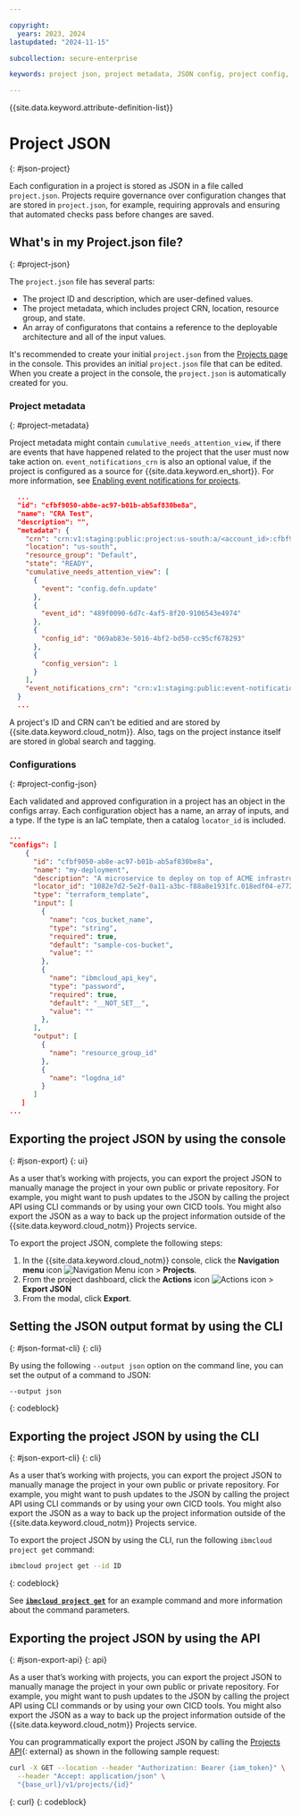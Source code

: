 ```yaml
---

copyright:
  years: 2023, 2024
lastupdated: "2024-11-15"

subcollection: secure-enterprise

keywords: project json, project metadata, JSON config, project config, export JSON, json

---
```


{{site.data.keyword.attribute-definition-list}}


# Project JSON
{: #json-project}

Each configuration in a project is stored as JSON in a file called `project.json`. Projects require governance over configuration changes that are stored in `project.json`, for example, requiring approvals and ensuring that automated checks pass before changes are saved.

## What's in my Project.json file?
{: #project-json}

The `project.json` file has several parts:

* The project ID and description, which are user-defined values.
* The project metadata, which includes project CRN, location, resource group, and state.
* An array of configuratons that contains a reference to the deployable architecture and all of the input values.

It's recommended to create your initial `project.json` from the [Projects page](/projects) in the console. This provides an initial `project.json` file that can be edited. When you create a project in the console, the `project.json` is automatically created for you.

### Project metadata
{: #project-metadata}

Project metadata might contain `cumulative_needs_attention_view`, if there are events that have happened related to the project that the user must now take action on. `event_notifications_crn` is also an optional value, if the project is configured as a source for {{site.data.keyword.en_short}}. For more information, see [Enabling event notifications for projects](/docs/secure-enterprise?topic=secure-enterprise-event-notifications-events&interface=ui).

```json
  ...
  "id": "cfbf9050-ab8e-ac97-b01b-ab5af830be8a",
  "name": "CRA Test",
  "description": "",
  "metadata": {
    "crn": "crn:v1:staging:public:project:us-south:a/<account_id>:cfbf9050-ab8e-ac97-b01b-ab5af830be8a::",
    "location": "us-south",
    "resource_group": "Default",
    "state": "READY",
    "cumulative_needs_attention_view": [
      {
        "event": "config.defn.update"
      },
      {
        "event_id": "489f0090-6d7c-4af5-8f20-9106543e4974"
      },
      {
        "config_id": "069ab83e-5016-4bf2-bd50-cc95cf678293"
      },
      {
        "config_version": 1
      }
    ],
    "event_notifications_crn": "crn:v1:staging:public:event-notifications:us-south:a/<account_id>:instance-id::"
  }
  ...
```

A project's ID and CRN can't be editied and are stored by {{site.data.keyword.cloud_notm}}. Also, tags on the project instance itself are stored in global search and tagging.

### Configurations
{: #project-config-json}

Each validated and approved configuration in a project has an object in the configs array. Each configuration object has a name, an array of inputs, and a type. If the type is an IaC template, then a catalog `locator_id` is included.

```json
...
"configs": [
    {
      "id": "cfbf9050-ab8e-ac97-b01b-ab5af830be8a",
      "name": "my-deployment",
      "description": "A microservice to deploy on top of ACME infrastructure.",
      "locator_id": "1082e7d2-5e2f-0a11-a3bc-f88a8e1931fc.018edf04-e772-4ca2-9785-03e8e03bef72-global",
      "type": "terraform_template",
      "input": [
        {
          "name": "cos_bucket_name",
          "type": "string",
          "required": true,
          "default": "sample-cos-bucket",
          "value": ""
        },
        {
          "name": "ibmcloud_api_key",
          "type": "password",
          "required": true,
          "default": "__NOT_SET__",
          "value": ""
        },
      ],
      "output": [
        {
          "name": "resource_group_id"
        },
        {
          "name": "logdna_id"
        }
      ]
   ]
...
```

## Exporting the project JSON by using the console
{: #json-export}
{: ui}

As a user that’s working with projects, you can export the project JSON to manually manage the project in your own public or private repository. For example, you might want to push updates to the JSON by calling the project API using CLI commands or by using your own CICD tools. You might also export the JSON as a way to back up the project information outside of the {{site.data.keyword.cloud_notm}} Projects service.

To export the project JSON, complete the following steps:
1. In the {{site.data.keyword.cloud_notm}} console, click the **Navigation menu** icon ![Navigation Menu icon](../icons/icon_hamburger.svg "Menu") > **Projects**.
1. From the project dashboard, click the **Actions** icon ![Actions icon](../icons/action-menu-icon.svg "Actions") > **Export JSON**
1. From the modal, click **Export**.

## Setting the JSON output format by using the CLI
{: #json-format-cli}
{: cli}

By using the following `--output json` option on the command line, you can set the output of a command to JSON:

```sh
--output json
```
{: codeblock}

## Exporting the project JSON by using the CLI 
{: #json-export-cli}
{: cli}

As a user that’s working with projects, you can export the project JSON to manually manage the project in your own public or private repository. For example, you might want to push updates to the JSON by calling the project API using CLI commands or by using your own CICD tools. You might also export the JSON as a way to back up the project information outside of the {{site.data.keyword.cloud_notm}} Projects service.

To export the project JSON by using the CLI, run the following `ibmcloud project get` command: 

```sh
ibmcloud project get --id ID
```
{: codeblock}

See [**`ibmcloud project get`**](/docs/secure-enterprise?topic=secure-enterprise-projects-cli#project-cli-get-command) for an example command and more information about the command parameters.

## Exporting the project JSON by using the API
{: #json-export-api}
{: api}

As a user that’s working with projects, you can export the project JSON to manually manage the project in your own public or private repository. For example, you might want to push updates to the JSON by calling the project API using CLI commands or by using your own CICD tools. You might also export the JSON as a way to back up the project information outside of the {{site.data.keyword.cloud_notm}} Projects service.

You can programmatically export the project JSON by calling the [Projects API](/apidocs/projects#get-project){: external} as shown in the following sample request: 

```bash
curl -X GET --location --header "Authorization: Bearer {iam_token}" \
  --header "Accept: application/json" \  
  "{base_url}/v1/projects/{id}"
```
{: curl}
{: codeblock}
